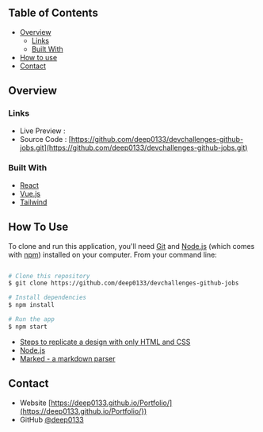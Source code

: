 <!-- TABLE OF CONTENTS -->

## Table of Contents

- [Overview](#overview)
  - [Links](#links)
  - [Built With](#built-with)
- [How to use](#how-to-use)
- [Contact](#contact)

<!-- OVERVIEW -->

## Overview

### Links

- Live Preview :
- Source Code : [https://github.com/deep0133/devchallenges-github-jobs.git](https://github.com/deep0133/devchallenges-github-jobs.git)

### Built With

- [React](https://reactjs.org/)
- [Vue.js](https://vuejs.org/)
- [Tailwind](https://tailwindcss.com/)

## How To Use

<!-- Example: -->

To clone and run this application, you'll need [Git](https://git-scm.com) and [Node.js](https://nodejs.org/en/download/) (which comes with [npm](http://npmjs.com)) installed on your computer. From your command line:

```bash

# Clone this repository
$ git clone https://github.com/deep0133/devchallenges-github-jobs

# Install dependencies
$ npm install

# Run the app
$ npm start
```

- [Steps to replicate a design with only HTML and CSS](https://devchallenges-blogs.web.app/how-to-replicate-design/)
- [Node.js](https://nodejs.org/)
- [Marked - a markdown parser](https://github.com/chjj/marked)

## Contact

- Website [https://deep0133.github.io/Portfolio/](https://deep0133.github.io/Portfolio/})
- GitHub [@deep0133](https://github.com/deep0133)
